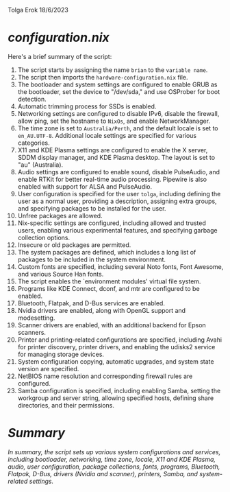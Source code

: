 Tolga Erok
18/6/2023

# *configuration.nix*
Here's a brief summary of the script:

1. The script starts by assigning the name `brian` to the `variable name`.
2. The script then imports the `hardware-configuration.nix` file.
3. The bootloader and system settings are configured to enable GRUB as the bootloader, set the device to "/dev/sda," and use OSProber for boot detection.
4. Automatic trimming process for SSDs is enabled.
5. Networking settings are configured to disable IPv6, disable the firewall, allow ping, set the hostname to `NixOs`, and enable NetworkManager.
6. The time zone is set to `Australia/Perth`, and the default locale is set to `en_AU.UTF-8`. Additional locale settings are specified for various categories.
7. X11 and KDE Plasma settings are configured to enable the X server, SDDM display manager, and KDE Plasma desktop. The layout is set to "au" (Australia).
8. Audio settings are configured to enable sound, disable PulseAudio, and enable RTKit for better real-time audio processing. Pipewire is also enabled with support for ALSA and PulseAudio.
9. User configuration is specified for the user `tolga`, including defining the user as a normal user, providing a description, assigning extra groups, and specifying packages to be installed for the user.
10. Unfree packages are allowed.
11. Nix-specific settings are configured, including allowed and trusted users, enabling various experimental features, and specifying garbage collection options.
12. Insecure or old packages are permitted.
13. The system packages are defined, which includes a long list of packages to be included in the system environment.
14. Custom fonts are specified, including several Noto fonts, Font Awesome, and various Source Han fonts.
15. The script enables the `environment modules' virtual file system.
16. Programs like KDE Connect, dconf, and mtr are configured to be enabled.
17. Bluetooth, Flatpak, and D-Bus services are enabled.
18. Nvidia drivers are enabled, along with OpenGL support and modesetting.
19. Scanner drivers are enabled, with an additional backend for Epson scanners.
20. Printer and printing-related configurations are specified, including Avahi for printer discovery, printer drivers, and enabling the udisks2 service for managing storage devices.
21. System configuration copying, automatic upgrades, and system state version are specified.
22. NetBIOS name resolution and corresponding firewall rules are configured.
23. Samba configuration is specified, including enabling Samba, setting the workgroup and server string, allowing specified hosts, defining share directories, and their permissions.

# *Summary*
*In summary, the script sets up various system configurations and services, including bootloader, networking, time zone, locale, X11 and KDE Plasma, audio, user configuration, package collections, fonts, programs, Bluetooth, Flatpak, D-Bus, drivers (Nvidia and scanner), printers, Samba, and system-related settings.*

[^note]:
